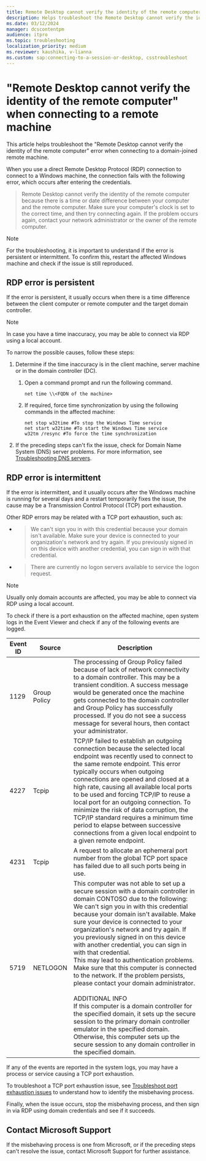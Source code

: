 ```yaml
---
title: Remote Desktop cannot verify the identity of the remote computer
description: Helps troubleshoot the Remote Desktop cannot verify the identity of the remote computer error when connecting to a domain-joined remote machine.
ms.date: 03/12/2024
manager: dcscontentpm
audience: itpro
ms.topic: troubleshooting
localization_priority: medium
ms.reviewer: kaushika, v-lianna
ms.custom: sap:connecting-to-a-session-or-desktop, csstroubleshoot
---
```

# "Remote Desktop cannot verify the identity of the remote computer" when connecting to a remote machine

This article helps troubleshoot the "Remote Desktop cannot verify the identity of the remote computer" error when connecting to a domain-joined remote machine.

When you use a direct Remote Desktop Protocol (RDP) connection to connect to a Windows machine, the connection fails with the following error, which occurs after entering the credentials.

> Remote Desktop cannot verify the identity of the remote computer because there is a time or date difference between your computer and the remote computer. Make sure your computer's clock is set to the correct time, and then try connecting again. If the problem occurs again, contact your network administrator or the owner of the remote computer.

> [!NOTE]
> For the troubleshooting, it is important to understand if the error is persistent or intermittent. To confirm this, restart the affected Windows machine and check if the issue is still reproduced.

## RDP error is persistent

If the error is persistent, it usually occurs when there is a time difference between the client computer or remote computer and the target domain controller.

> [!NOTE]
> In case you have a time inaccuracy, you may be able to connect via RDP using a local account.

To narrow the possible causes, follow these steps:

1. Determine if the time inaccuracy is in the client machine, server machine or in the domain controller (DC).

    1. Open a command prompt and run the following command.

        ```console
        net time \\<FQDN of the machine>
        ```

    2. If required, force time synchronization by using the following commands in the affected machine:

        ```console
        net stop w32time #To stop the Windows Time service
        net start w32time #To start the Windows Time service
        w32tm /resync #To force the time synchronization
        ```

2. If the preceding steps can't fix the issue, check for Domain Name System (DNS) server problems. For more information, see [Troubleshooting DNS servers](/windows-server/networking/dns/troubleshoot/troubleshoot-dns-server).

## RDP error is intermittent

If the error is intermittent, and it usually occurs after the Windows machine is running for several days and a restart temporarily fixes the issue, the cause may be a Transmission Control Protocol (TCP) port exhaustion.

Other RDP errors may be related with a TCP port exhaustion, such as:

- > We can't sign you in with this credential because your domain isn't available. Make sure your device is connected to your organization's network and try again. If you previously signed in on this device with another credential, you can sign in with that credential.
- > There are currently no logon servers available to service the logon request.

> [!NOTE]
Usually only domain accounts are affected, you may be able to connect via RDP using a local account.

To check if there is a port exhaustion on the affected machine, open system logs in the Event Viewer and check if any of the following events are logged.

|Event ID  |Source  |Description  |
|---------|---------|---------|
|1129     |Group Policy         |The processing of Group Policy failed because of lack of network connectivity to a domain controller. This may be a transient condition. A success message would be generated once the machine gets connected to the domain controller and Group Policy has successfully processed. If you do not see a success message for several hours, then contact your administrator.         |
|4227     |Tcpip         |TCP/IP failed to establish an outgoing connection because the selected local endpoint was recently used to connect to the same remote endpoint. This error typically occurs when outgoing connections are opened and closed at a high rate, causing all available local ports to be used and forcing TCP/IP to reuse a local port for an outgoing connection. To minimize the risk of data corruption, the TCP/IP standard requires a minimum time period to elapse between successive connections from a given local endpoint to a given remote endpoint.         |
|4231     |Tcpip         |A request to allocate an ephemeral port number from the global TCP port space has failed due to all such ports being in use.         |
|5719     |NETLOGON         |This computer was not able to set up a secure session with a domain controller in domain CONTOSO due to the following:<br>We can't sign you in with this credential because your domain isn't available. Make sure your device is connected to your organization's network and try again. If you previously signed in on this device with another credential, you can sign in with that credential.<br>This may lead to authentication problems. Make sure that this computer is connected to the network. If the problem persists, please contact your domain administrator.<br><br>ADDITIONAL INFO<br>If this computer is a domain controller for the specified domain, it sets up the secure session to the primary domain controller emulator in the specified domain. Otherwise, this computer sets up the secure session to any domain controller in the specified domain.         |

If any of the events are reported in the system logs, you may have a process or service causing a TCP port exhaustion.

To troubleshoot a TCP port exhaustion issue, see [Troubleshoot port exhaustion issues](/troubleshoot/windows-client/networking/tcp-ip-port-exhaustion-troubleshooting) to understand how to identify the misbehaving process.

Finally, when the issue occurs, stop the misbehaving process, and then sign in via RDP using domain credentials and see if it succeeds.

## Contact Microsoft Support

If the misbehaving process is one from Microsoft, or if the preceding steps can't resolve the issue, contact Microsoft Support for further assistance.
